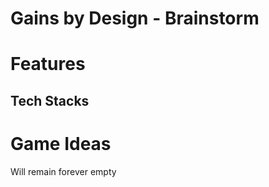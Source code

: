 # Gains by Design - Brainstorm
<h1>Features</h1>
<h2>Tech Stacks</h2>

# Game Ideas
Will remain forever empty
